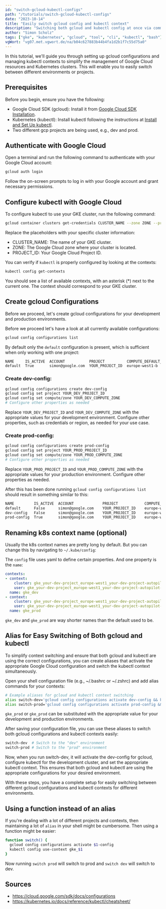 ```yaml
---
id: "switch-gcloud-kubectl-configs"
path: "/tutorials/switch-gcloud-kubectl-configs"
date: "2023-10-14"
title: "Easily switch gcloud config and kubectl context"
description: "Switching both gcloud and kubectl config at once via command line"
author: "Simon Scholz"
tags: ["gke", "kubernetes", "gcloud", "tool", "cli", "kubectl", "bash"]
vgWort: "vg07.met.vgwort.de/na/b04c627883b44b4fa1d2b1f7c55d75a0"
---
```


In this tutorial, we'll guide you through setting up gcloud configurations and managing kubectl contexts to simplify the management of Google Cloud resources and Kubernetes clusters. This will enable you to easily switch between different environments or projects.

## Prerequisites

Before you begin, ensure you have the following:

- Google Cloud SDK (gcloud): Install it from [Google Cloud SDK Installation](https://cloud.google.com/sdk/docs/install).
- Kubernetes (kubectl): Install kubectl following the instructions at [Install and Set Up kubectl](https://kubernetes.io/docs/tasks/tools/install-kubectl/).
- Two different gcp projects are being used, e.g., dev and prod.

## Authenticate with Google Cloud

Open a terminal and run the following command to authenticate with your Google Cloud account:

```bash
gcloud auth login
```

Follow the on-screen prompts to log in with your Google account and grant necessary permissions.

## Configure kubectl with Google Cloud

To configure kubectl to use your GKE cluster, run the following command:

```bash
gcloud container clusters get-credentials CLUSTER_NAME --zone ZONE --project PROJECT_ID
```

Replace the placeholders with your specific cluster information:

- CLUSTER_NAME: The name of your GKE cluster.
- ZONE: The Google Cloud zone where your cluster is located.
- PROJECT_ID: Your Google Cloud Project ID.

You can verify if `kubectl` is properly configured by looking at the contexts:

```bash
kubectl config get-contexts
```

You should see a list of available contexts, with an asterisk (*) next to the current one.
The context should correspond to your GKE cluster.

## Create gcloud Configurations

Before we proceed, let's create gcloud configurations for your development and production environments.

Before we proceed let's have a look at all currently available configurations:

```bash
gcloud config configurations list
```

By default only the `default` configuration is present, which is sufficient when only working with one project:

```bash
NAME     IS_ACTIVE  ACCOUNT           PROJECT          COMPUTE_DEFAULT_ZONE  COMPUTE_DEFAULT_REGION
default  True       simon@google.com  YOUR_PROJECT_ID  europe-west1-b        europe-west1
```

### Create dev-config:

```bash
gcloud config configurations create dev-config
gcloud config set project YOUR_DEV_PROJECT_ID
gcloud config set compute/zone YOUR_DEV_COMPUTE_ZONE
# Configure other properties as needed
```

Replace `YOUR_DEV_PROJECT_ID` and `YOUR_DEV_COMPUTE_ZONE` with the appropriate values for your development environment. Configure other properties, such as credentials or region, as needed for your use case.

### Create prod-config:

```bash
gcloud config configurations create prod-config
gcloud config set project YOUR_PROD_PROJECT_ID
gcloud config set compute/zone YOUR_PROD_COMPUTE_ZONE
# Configure other properties as needed
```

Replace `YOUR_PROD_PROJECT_ID` and `YOUR_PROD_COMPUTE_ZONE` with the appropriate values for your production environment. Configure other properties as needed.

After this has been done running `gcloud config configurations list` should result in something similar to this:

```bash
NAME         IS_ACTIVE  ACCOUNT             PROJECT            COMPUTE_DEFAULT_ZONE  COMPUTE_DEFAULT_REGION
default      False      simon@google.com    YOUR_PROJECT_ID    europe-west1-b        europe-west1
dev-config   False      simon@google.com    YOUR_PROJECT_ID    europe-west1-b        europe-west1
prod-config  True       simon@google.com    YOUR_PROJECT_ID    europe-west1-b        europe-west1
```

## Renaming k8s context name (optional)

Usually the k8s context names are pretty long by default.
But you can change this by navigating to `~/.kube/config`:

The `config` file uses yaml to define certain properties.
And one property is the `name`:

```yaml [~/.kube/config]
contexts:
- context:
    cluster: gke_your-dev-project_europe-west1_your-dev-project-autopilot-cluster
    user: gke_your-dev-project_europe-west1_your-dev-project-autopilot-cluster
  name: gke_dev
- context:
    cluster: gke_your-dev-project_europe-west1_your-dev-project-autopilot-cluster
    user: gke_your-dev-project_europe-west1_your-dev-project-autopilot-cluster
  name: gke_prod
```

`gke_dev` and `gke_prod` are way shorter names than the default used to be.

## Alias for Easy Switching of Both gcloud and kubectl

To simplify context switching and ensure that both gcloud and kubectl are using the correct configurations, you can create aliases that activate the appropriate Google Cloud configuration and switch the kubectl context simultaneously.

Open your shell configuration file (e.g., ~/.bashrc or ~/.zshrc) and add alias commands for your contexts:

```bash [~/.bashrc]
# Example aliases for gcloud and kubectl context switching
alias switch-dev='gcloud config configurations activate dev-config && kubectl config use-context gke_dev'
alias switch-prod='gcloud config configurations activate prod-config && kubectl config use-context gke_prod'
```

`gke_prod` or `gke_prod` can be substituted with the appropriate value for your development and production environments.

After saving your configuration file, you can use these aliases to switch both gcloud configurations and kubectl contexts easily:

```bash
switch-dev  # Switch to the "dev" environment
switch-prod # Switch to the "prod" environment
```

Now, when you run switch-dev, it will activate the dev-config for gcloud, configure kubectl for the development cluster, and set the appropriate kubectl context.
This ensures that both gcloud and kubectl are using the appropriate configurations for your desired environment.

With these steps, you have a complete setup for easily switching between different gcloud configurations and kubectl contexts for different environments.

## Using a function instead of an alias

If you're dealing with a lot of different projects and contexts, then maintaining a lot of `alias` in your shell might be cumbersome.
Then using a function might be easier:

```bash [~/.bashrc]
function switch() {
  gcloud config configurations activate $1-config
  kubectl config use-context gke_$1
}
```

Now running `switch prod` will switch to prod and `switch dev` will switch to dev.

## Sources

- https://cloud.google.com/sdk/docs/configurations
- https://kubernetes.io/docs/reference/kubectl/cheatsheet/
